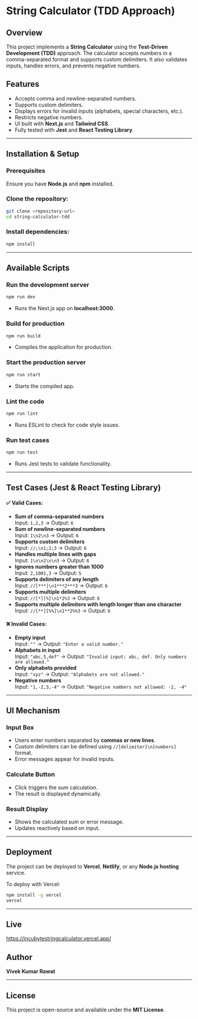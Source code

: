 # String Calculator (TDD Approach)

## Overview
This project implements a **String Calculator** using the **Test-Driven Development (TDD)** approach. The calculator accepts numbers in a comma-separated format and supports custom delimiters. It also validates inputs, handles errors, and prevents negative numbers.

## Features
- Accepts comma and newline-separated numbers.
- Supports custom delimiters.
- Displays errors for invalid inputs (alphabets, special characters, etc.).
- Restricts negative numbers.
- UI built with **Next.js** and **Tailwind CSS**.
- Fully tested with **Jest** and **React Testing Library**.

---

## Installation & Setup

### Prerequisites
Ensure you have **Node.js** and **npm** installed.

### Clone the repository:
```sh
git clone <repository-url>
cd string-calculator-tdd
```

### Install dependencies:
```sh
npm install
```

---

## Available Scripts

### Run the development server
```sh
npm run dev
```
- Runs the Next.js app on **localhost:3000**.

### Build for production
```sh
npm run build
```
- Compiles the application for production.

### Start the production server
```sh
npm run start
```
- Starts the compiled app.

### Lint the code
```sh
npm run lint
```
- Runs ESLint to check for code style issues.

### Run test cases
```sh
npm run test
```
- Runs Jest tests to validate functionality.

---

## Test Cases (Jest & React Testing Library)



#### ✅ Valid Cases:
- **Sum of comma-separated numbers**  
  Input: `1,2,3` → Output: `6`
- **Sum of newline-separated numbers**  
  Input: `1\n2\n3` → Output: `6`
- **Supports custom delimiters**  
  Input: `//;\n1;2;3` → Output: `6`
- **Handles multiple lines with gaps**  
  Input: `1\n\n2\n\n3` → Output: `6`
- **Ignores numbers greater than 1000**  
  Input: `2,1001,3` → Output: `5`
- **Supports delimiters of any length**  
  Input: `//[***]\n1***2***3` → Output: `6`
- **Supports multiple delimiters**  
  Input: `//[*][%]\n1*2%3` → Output: `6`
- **Supports multiple delimiters with length longer than one character**  
  Input: `//[**][%%]\n1**2%%3` → Output: `6`

#### ❌ Invalid Cases:
- **Empty input**  
  Input: `""` → Output: `"Enter a valid number."`
- **Alphabets in input**  
  Input: `"abc,5,def"` → Output: `"Invalid input: abc, def. Only numbers are allowed."`
- **Only alphabets provided**  
  Input: `"xyz"` → Output: `"Alphabets are not allowed."`
- **Negative numbers**  
  Input: `"1,-2,3,-4"` → Output: `"Negative numbers not allowed: -2, -4"`

---

## UI Mechanism

### Input Box
- Users enter numbers separated by **commas or new lines**.
- Custom delimiters can be defined using `//[delimiter]\n[numbers]` format.
- Error messages appear for invalid inputs.

### Calculate Button
- Click triggers the sum calculation.
- The result is displayed dynamically.

### Result Display
- Shows the calculated sum or error message.
- Updates reactively based on input.

---

## Deployment
The project can be deployed to **Vercel**, **Netlify**, or any **Node.js hosting** service.

To deploy with Vercel:
```sh
npm install -g vercel
vercel
```

---
## Live
https://incubytestringcalculator.vercel.app/

## Author
**Vivek Kumar Rawat**

---

## License
This project is open-source and available under the **MIT License**.


